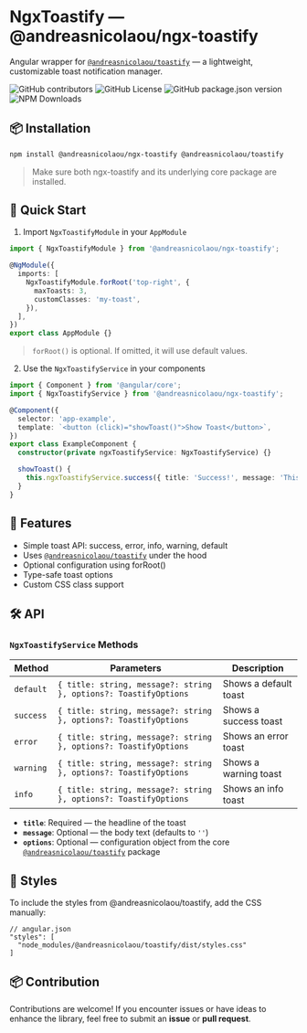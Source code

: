 # NgxToastify — @andreasnicolaou/ngx-toastify

Angular wrapper for [`@andreasnicolaou/toastify`](https://www.npmjs.com/package/@andreasnicolaou/toastify) — a lightweight, customizable toast notification manager.

![GitHub contributors](https://img.shields.io/github/contributors/andreasnicolaou/ngx-toastify)
![GitHub License](https://img.shields.io/github/license/andreasnicolaou/ngx-toastify)
![GitHub package.json version](https://img.shields.io/github/package-json/v/andreasnicolaou/ngx-toastify)
![NPM Downloads](https://img.shields.io/npm/dm/%40andreasnicolaou%2Fngx-toastify)

## 📦 Installation

```bash
npm install @andreasnicolaou/ngx-toastify @andreasnicolaou/toastify
```

> Make sure both ngx-toastify and its underlying core package are installed.

## 🚀 Quick Start

1. Import `NgxToastifyModule` in your `AppModule`

```typescript
import { NgxToastifyModule } from '@andreasnicolaou/ngx-toastify';

@NgModule({
  imports: [
    NgxToastifyModule.forRoot('top-right', {
      maxToasts: 3,
      customClasses: 'my-toast',
    }),
  ],
})
export class AppModule {}
```

> `forRoot()` is optional. If omitted, it will use default values.

2. Use the `NgxToastifyService` in your components

```typescript
import { Component } from '@angular/core';
import { NgxToastifyService } from '@andreasnicolaou/ngx-toastify';

@Component({
  selector: 'app-example',
  template: `<button (click)="showToast()">Show Toast</button>`,
})
export class ExampleComponent {
  constructor(private ngxToastifyService: NgxToastifyService) {}

  showToast() {
    this.ngxToastifyService.success({ title: 'Success!', message: 'This is a toast message.' });
  }
}
```

## 🧩 Features

- Simple toast API: success, error, info, warning, default
- Uses [`@andreasnicolaou/toastify`](https://www.npmjs.com/package/@andreasnicolaou/toastify) under the hood
- Optional configuration using forRoot()
- Type-safe toast options
- Custom CSS class support

## 🛠 API

### `NgxToastifyService` Methods

| Method    | Parameters                                                       | Description           |
| --------- | ---------------------------------------------------------------- | --------------------- |
| `default` | `{ title: string, message?: string }, options?: ToastifyOptions` | Shows a default toast |
| `success` | `{ title: string, message?: string }, options?: ToastifyOptions` | Shows a success toast |
| `error`   | `{ title: string, message?: string }, options?: ToastifyOptions` | Shows an error toast  |
| `warning` | `{ title: string, message?: string }, options?: ToastifyOptions` | Shows a warning toast |
| `info`    | `{ title: string, message?: string }, options?: ToastifyOptions` | Shows an info toast   |

- **`title`**: Required — the headline of the toast
- **`message`**: Optional — the body text (defaults to `''`)
- **`options`**: Optional — configuration object from the core [`@andreasnicolaou/toastify`](https://www.npmjs.com/package/@andreasnicolaou/toastify) package

## 🎨 Styles

To include the styles from @andreasnicolaou/toastify, add the CSS manually:

```jsonc
// angular.json
"styles": [
  "node_modules/@andreasnicolaou/toastify/dist/styles.css"
]
```

## 📦 Contribution

Contributions are welcome! If you encounter issues or have ideas to enhance the library, feel free to submit an **issue** or **pull request**.
